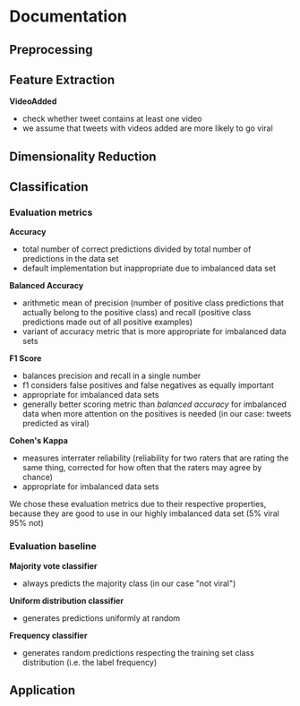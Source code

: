 # Documentation

## Preprocessing

## Feature Extraction
**VideoAdded**
- check whether tweet contains at least one video
- we assume that tweets with videos added are more likely to go viral

## Dimensionality Reduction

## Classification

### Evaluation metrics
**Accuracy**
- total number of correct predictions divided by total number of predictions in the data set
- default implementation but inappropriate due to imbalanced data set

**Balanced Accuracy**
- arithmetic mean of precision (number of positive class predictions that actually belong to the positive class) and recall (positive class predictions made out of all positive examples)
- variant of accuracy metric that is more appropriate for imbalanced data sets

**F1 Score**
- balances precision and recall in a single number
- f1 considers false positives and false negatives as equally important
- appropriate for imbalanced data sets
- generally better scoring metric than *balanced accuracy* for imbalanced data when more attention on the positives is needed (in our case: tweets predicted as viral)

**Cohen's Kappa**
- measures interrater reliability (reliability for two raters that are rating the same thing, corrected for how often that the raters may agree by chance)
- appropriate for imbalanced data sets

We chose these evaluation metrics due to their respective properties, because they are good to use in our highly imbalanced data set (5% viral 95% not)

### Evaluation baseline
**Majority vote classifier**
- always predicts the majority class (in our case "not viral")

**Uniform distribution classifier**
- generates predictions uniformly at random

**Frequency classifier**
- generates random predictions respecting the training set class distribution (i.e. the label frequency)

## Application
